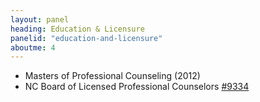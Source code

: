 ```yaml
---
layout: panel
heading: Education & Licensure
panelid: "education-and-licensure"
aboutme: 4
---
```

* Masters of Professional Counseling (2012)
* NC Board of Licensed Professional Counselors [#9334](http://www.ncblpc.org/license-info/verification?licenseNumber=9334)
